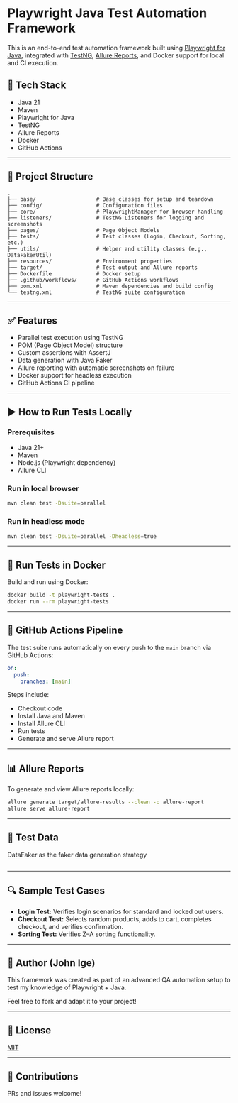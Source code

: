 # Playwright Java Test Automation Framework

This is an end-to-end test automation framework built using [Playwright for Java](https://playwright.dev/java/), integrated with [TestNG](https://testng.org/), [Allure Reports](https://docs.qameta.io/allure/), and Docker support for local and CI execution.

## 🔧 Tech Stack

- Java 21
- Maven
- Playwright for Java
- TestNG
- Allure Reports
- Docker
- GitHub Actions

---

## 📁 Project Structure

```
.
├── base/                   # Base classes for setup and teardown
├── config/                 # Configuration files
├── core/                   # PlaywrightManager for browser handling
├── listeners/              # TestNG Listeners for logging and screenshots
├── pages/                  # Page Object Models
├── tests/                  # Test classes (Login, Checkout, Sorting, etc.)
├── utils/                  # Helper and utility classes (e.g., DataFakerUtil)
├── resources/              # Environment properties
├── target/                 # Test output and Allure reports
├── Dockerfile              # Docker setup
├── .github/workflows/      # GitHub Actions workflows
├── pom.xml                 # Maven dependencies and build config
└── testng.xml              # TestNG suite configuration
```

---

## ✅ Features

- Parallel test execution using TestNG
- POM (Page Object Model) structure
- Custom assertions with AssertJ
- Data generation with Java Faker
- Allure reporting with automatic screenshots on failure
- Docker support for headless execution
- GitHub Actions CI pipeline

---

## ▶️ How to Run Tests Locally

### Prerequisites
- Java 21+
- Maven
- Node.js (Playwright dependency)
- Allure CLI

### Run in local browser
```bash
mvn clean test -Dsuite=parallel
```

### Run in headless mode
```bash
mvn clean test -Dsuite=parallel -Dheadless=true
```

---

## 🐳 Run Tests in Docker

Build and run using Docker:
```bash
docker build -t playwright-tests .
docker run --rm playwright-tests
```

---

## 🧪 GitHub Actions Pipeline

The test suite runs automatically on every push to the `main` branch via GitHub Actions:

```yaml
on:
  push:
    branches: [main]
```

Steps include:
- Checkout code
- Install Java and Maven
- Install Allure CLI
- Run tests
- Generate and serve Allure report

---

## 📊 Allure Reports

To generate and view Allure reports locally:
```bash
allure generate target/allure-results --clean -o allure-report
allure serve allure-report
```

---

## 🧰 Test Data

DataFaker as the faker data generation strategy
```

```
---

## 🔍 Sample Test Cases

- **Login Test:** Verifies login scenarios for standard and locked out users.
- **Checkout Test:** Selects random products, adds to cart, completes checkout, and verifies confirmation.
- **Sorting Test:** Verifies Z–A sorting functionality.

---

## 👤 Author (John Ige)

This framework was created as part of an advanced QA automation setup to test my knowledge of Playwright + Java.

Feel free to fork and adapt it to your project!

---

## 📜 License

[MIT](LICENSE)

---

## 🤝 Contributions

PRs and issues welcome!